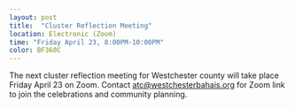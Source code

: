 ```yaml
---
layout: post
title:  "Cluster Reflection Meeting" 
location: Electronic (Zoom)
time: "Friday April 23, 8:00PM-10:00PM"
color: BF360C
---
```

The next cluster reflection meeting for Westchester county will
take place Friday April 23 on Zoom.
Contact <atc@westchesterbahais.org> for Zoom link to join
the celebrations and community planning.
